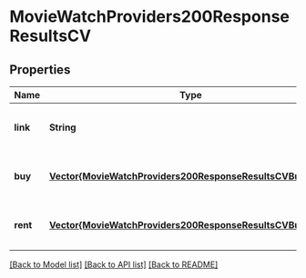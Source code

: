 # MovieWatchProviders200ResponseResultsCV


## Properties
Name | Type | Description | Notes
------------ | ------------- | ------------- | -------------
**link** | **String** |  | [optional] [default to nothing]
**buy** | [**Vector{MovieWatchProviders200ResponseResultsCVBuyInner}**](MovieWatchProviders200ResponseResultsCVBuyInner.md) |  | [optional] [default to nothing]
**rent** | [**Vector{MovieWatchProviders200ResponseResultsCVBuyInner}**](MovieWatchProviders200ResponseResultsCVBuyInner.md) |  | [optional] [default to nothing]


[[Back to Model list]](../README.md#models) [[Back to API list]](../README.md#api-endpoints) [[Back to README]](../README.md)


